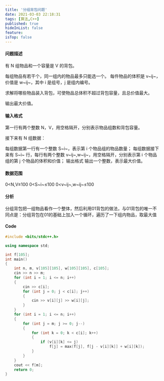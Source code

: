 ```yaml
---
title: '分组背包问题'
date: 2021-03-03 22:18:31
tags: [算法,C++]
published: true
hideInList: false
feature: 
isTop: false
---
```


#### 问题描述

有 N 组物品和一个容量是 V 的背包。

每组物品有若干个，同一组内的物品最多只能选一个。
每件物品的体积是 v~ij~，价值是 w~ij~，其中 i 是组号，j 是组内编号。

求解将哪些物品装入背包，可使物品总体积不超过背包容量，且总价值最大。

输出最大价值。

<!--more-->

#### 输入格式

第一行有两个整数 N，V，用空格隔开，分别表示物品组数和背包容量。

接下来有 N 组数据：

每组数据第一行有一个整数 S~i~，表示第 i 个物品组的物品数量；
每组数据接下来有 S~i~ 行，每行有两个整数 v~ij~,w~ij~，用空格隔开，分别表示第 i 个物品组的第 j 个物品的体积和价值；
输出格式
输出一个整数，表示最大价值。

#### 数据范围

0<N,V≤100
0<S~i~≤100
0<v~ij~,w~ij~≤100

#### 分析

分组背包把一组物品看作一个整体，然后利用01背包的做法，与01背包的唯一不同点是：分组背包在01的基础上加入一个循环，遍历了一下组内物品，取最大值

#### Code

```cpp
#include <bits/stdc++.h>

using namespace std;

int f[105];
int main()
{
    int n, m, v[105][105], w[105][105], c[105];
    cin >> n >> m;
    for (int i = 1; i <= n; i++)
    {
        cin >> c[i];
        for (int j = 0; j < c[i]; j++)
        {
            cin >> v[i][j] >> w[i][j];
        }
    }
    for (int i = 1; i <= n; i++)
    {
        for (int j = m; j >= 0; j--)
        {
            for (int k = 0; k < c[i]; k++)
            {
                if (v[i][k] <= j)
                    f[j] = max(f[j], f[j - v[i][k]] + w[i][k]);
            }
        }
    }
    cout << f[m];
    return 0;
}
```
